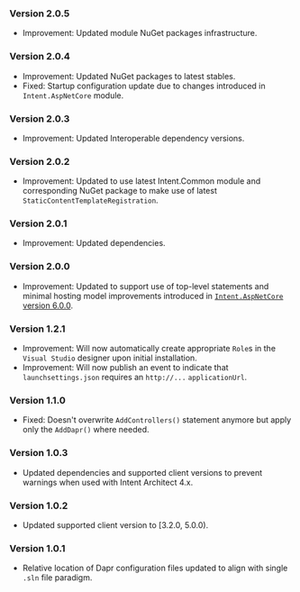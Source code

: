 ### Version 2.0.5

- Improvement: Updated module NuGet packages infrastructure.

### Version 2.0.4

- Improvement: Updated NuGet packages to latest stables.
- Fixed: Startup configuration update due to changes introduced in `Intent.AspNetCore` module.

### Version 2.0.3

- Improvement: Updated Interoperable dependency versions.

### Version 2.0.2

- Improvement: Updated to use latest Intent.Common module and corresponding NuGet package to make use of latest `StaticContentTemplateRegistration`.

### Version 2.0.1

- Improvement: Updated dependencies.

### Version 2.0.0

- Improvement: Updated to support use of top-level statements and minimal hosting model improvements introduced in [`Intent.AspNetCore` version 6.0.0](https://github.com/IntentArchitect/Intent.Modules.NET/blob/development/Modules/Intent.Modules.AspNetCore/release-notes.md#version-600).

### Version 1.2.1

- Improvement: Will now automatically create appropriate `Role`s in the `Visual Studio` designer upon initial installation.
- Improvement: Will now publish an event to indicate that `launchsettings.json` requires an `http://...` `applicationUrl`.

### Version 1.1.0

- Fixed: Doesn't overwrite `AddControllers()` statement anymore but apply only the `AddDapr()` where needed.

### Version 1.0.3

- Updated dependencies and supported client versions to prevent warnings when used with Intent Architect 4.x.

### Version 1.0.2

- Updated supported client version to [3.2.0, 5.0.0).

### Version 1.0.1

- Relative location of Dapr configuration files updated to align with single `.sln` file paradigm.
